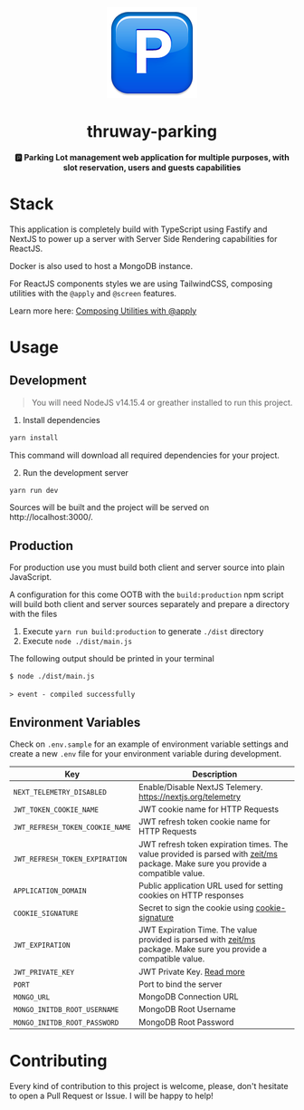 <div align="center">
  <img src="./docs/logo.png" height="160" width="160" />
  <h1>thruway-parking</h1>
  <h4 align="center">
    🅿️ Parking Lot management web application for multiple purposes, with slot
    reservation, users and guests capabilities
  </h4>
</div>

# Stack

This application is completely build with TypeScript using Fastify and NextJS
to power up a server with Server Side Rendering capabilities for ReactJS.

Docker is also used to host a MongoDB instance.

For ReactJS components styles we are using TailwindCSS, composing utilities
with the `@apply` and `@screen` features.

Learn more here: [Composing Utilities with @apply](https://v1.tailwindcss.com/course/composing-utilities-with-apply)

# Usage

## Development

> You will need NodeJS v14.15.4 or greather installed to run this project.

1. Install dependencies

```bash
yarn install
```

This command will download all required dependencies for your project.

2. Run the development server

```bash
yarn run dev
```

Sources will be built and the project will be served on http://localhost:3000/.

## Production

For production use you must build both client and server source into plain
JavaScript.

A configuration for this come OOTB with the `build:production` npm script
will build both client and server sources separately and prepare a directory
with the files

1. Execute `yarn run build:production` to generate `./dist` directory
2. Execute `node ./dist/main.js`

The following output should be printed in your terminal

```log
$ node ./dist/main.js

> event - compiled successfully
```

## Environment Variables

Check on `.env.sample` for an example of environment variable settings and
create a new `.env` file for your environment variable during development.

| Key                             | Description                                                                                                                                                               |
| ------------------------------- | ------------------------------------------------------------------------------------------------------------------------------------------------------------------------- |
| `NEXT_TELEMETRY_DISABLED`       | Enable/Disable NextJS Telemery. https://nextjs.org/telemetry                                                                                                              |
| `JWT_TOKEN_COOKIE_NAME`         | JWT cookie name for HTTP Requests                                                                                                                                         |
| `JWT_REFRESH_TOKEN_COOKIE_NAME` | JWT refresh token cookie name for HTTP Requests                                                                                                                           |
| `JWT_REFRESH_TOKEN_EXPIRATION`  | JWT refresh token expiration times. The value provided is parsed with [zeit/ms](https://github.com/vercel/ms#examples) package. Make sure you provide a compatible value. |
| `APPLICATION_DOMAIN`            | Public application URL used for setting cookies on HTTP responses                                                                                                         |
| `COOKIE_SIGNATURE`              | Secret to sign the cookie using [cookie-signature](https://www.npmjs.com/package/cookie-signature)                                                                        |
| `JWT_EXPIRATION`                | JWT Expiration Time. The value provided is parsed with [zeit/ms](https://github.com/vercel/ms#examples) package. Make sure you provide a compatible value.                |
| `JWT_PRIVATE_KEY`               | JWT Private Key. [Read more](https://jwt.io/introduction/)                                                                                                                |
| `PORT`                          | Port to bind the server                                                                                                                                                   |
| `MONGO_URL`                     | MongoDB Connection URL                                                                                                                                                    |
| `MONGO_INITDB_ROOT_USERNAME`    | MongoDB Root Username                                                                                                                                                     |
| `MONGO_INITDB_ROOT_PASSWORD`    | MongoDB Root Password                                                                                                                                                     |

# Contributing

Every kind of contribution to this project is welcome, please, don't hesitate
to open a Pull Request or Issue. I will be happy to help!
